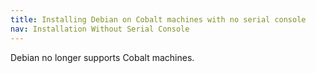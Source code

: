 ```yaml
---
title: Installing Debian on Cobalt machines with no serial console
nav: Installation Without Serial Console
---
```


Debian no longer supports Cobalt machines.

